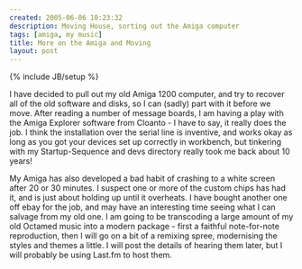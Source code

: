 ```yaml
---
created: 2005-06-06 10:23:32
description: Moving House, sorting out the Amiga computer
tags: [amiga, my music]
title: More on the Amiga and Moving
layout: post
---
```

{% include JB/setup %}


I have decided to pull out my old Amiga 1200 computer, and try to recover all of the old software and disks, so I can (sadly) part with it before we move. After reading a number of message boards, I am having a play with the Amiga Explorer software from Cloanto - I have to say, it really does the job. I think the installation over the serial line is inventive, and works okay as long as you got your devices set up correctly in workbench, but tinkering with my Startup-Sequence and devs directory really took me back about 10 years!

My Amiga has also developed a bad habit of crashing to a white screen after 20 or 30 minutes. I suspect one or more of the custom chips has had it, and is just about holding up until it overheats. I have bought another one off ebay for the job, and may have an interesting time seeing what I can salvage from my old one. I am going to be transcoding a large amount of my old Octamed music into a modern package - first a faithful note-for-note reproduction, then I will go on a bit of a remixing spree, modernising the styles and themes a little. I will post the details of hearing them later, but I will probably be using Last.fm to host them.


